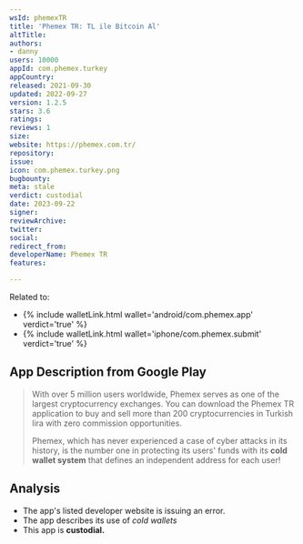 ```yaml
---
wsId: phemexTR
title: 'Phemex TR: TL ile Bitcoin Al'
altTitle: 
authors:
- danny
users: 10000
appId: com.phemex.turkey
appCountry: 
released: 2021-09-30
updated: 2022-09-27
version: 1.2.5
stars: 3.6
ratings: 
reviews: 1
size: 
website: https://phemex.com.tr/
repository: 
issue: 
icon: com.phemex.turkey.png
bugbounty: 
meta: stale
verdict: custodial
date: 2023-09-22
signer: 
reviewArchive: 
twitter: 
social: 
redirect_from: 
developerName: Phemex TR
features: 

---
```


Related to:

- {% include walletLink.html wallet='android/com.phemex.app' verdict='true' %}
- {% include walletLink.html wallet='iphone/com.phemex.submit' verdict='true' %}

## App Description from Google Play

> With over 5 million users worldwide, Phemex serves as one of the largest cryptocurrency exchanges. You can download the Phemex TR application to buy and sell more than 200 cryptocurrencies in Turkish lira with zero commission opportunities.
>
> Phemex, which has never experienced a case of cyber attacks in its history, is the number one in protecting its users' funds with its **cold wallet system** that defines an independent address for each user!

## Analysis

- The app's listed developer website is issuing an error.
- The app describes its use of *cold wallets*
- This app is **custodial.**
